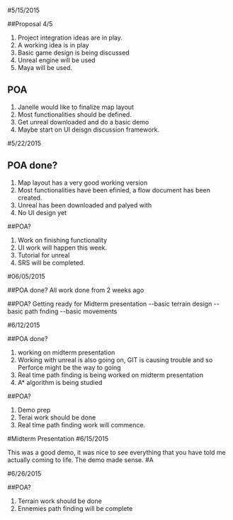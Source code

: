 #5/15/2015

##Proposal
4/5
1. Project integration ideas are in play.
2. A working idea is in play
3. Basic game design is being discussed 
4. Unreal engine will be used
5. Maya will be used.

## POA

1. Janelle would like to finalize map layout
2. Most functionalities should be defined.
3. Get unreal downloaded and do a basic demo
4. Maybe start on UI deisgn discussion framework.

#5/22/2015

## POA done?

1. Map layout has a very good working version
2. Most functionalities have been efinied, a flow document has been created.
3. Unreal has been downloaded and palyed with
4. No UI design yet

##POA?
1. Work on finishing functionality
2. UI work will happen this week.
3. Tutorial for unreal
4. SRS will be completed.

#06/05/2015

##POA done?
All work done from 2 weeks ago

##POA?
Getting ready for Midterm presentation 
--basic terrain design
--basic path fnding
--basic movements

#6/12/2015

##POA done?

1. working on midterm presentation
2. Working with unreal is also going on, GIT is causing trouble and so Perforce might be the way to going
3. Real time path finding is being worked on midterm presentation
4. A* algorithm is being studied

##POA?
1. Demo prep
2. Terai work should be done
3. Real time path finding work will commence.

#Midterm Presentation
#6/15/2015

This was a good demo, it was nice to see everything that you have told me actually coming to life.
The demo made sense.
#A

#6/26/2015

##POA?

1. Terrain work should be done
2. Ennemies path finding will be complete
